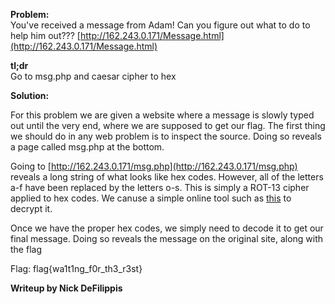 <b> Problem: </b> <br>
You've received a message from Adam! Can you figure out what to do to help him out???
[http://162.243.0.171/Message.html](http://162.243.0.171/Message.html)

<b>tl;dr</b><br>
Go to msg.php and caesar cipher to hex

<b> Solution: </b> <br>

For this problem we are given a website where a message is slowly typed out until the very end, where we are supposed to get our flag. The first thing we should do in any web problem is to inspect the source. Doing so reveals a page called msg.php at the bottom.

Going to [http://162.243.0.171/msg.php](http://162.243.0.171/msg.php) reveals a long string of what looks like hex codes. However, all of the letters a-f have been replaced by the letters o-s. This is simply a ROT-13 cipher applied to hex codes. We canuse a simple online tool such as [this](http://www.rot13.com/) to decrypt it.

Once we have the proper hex codes, we simply need to decode it to get our final message. Doing so reveals the message on the original site, along with the flag

Flag: flag{wa1t1ng_f0r_th3_r3st}


<b> Writeup by Nick DeFilippis </b>
